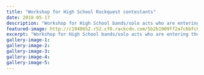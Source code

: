 ```yaml
---
title: "Workshop for High School Rockquest contestants"
date: 2018-05-17
description: "Workshop for High School bands/solo acts who are entering the Rockquest..."
featured-image: http://c1940652.r52.cf0.rackcdn.com/5b2b1909ff2a7c6bfc002472/workshop-poster-rcp.nowgif.gif
excerpt: "Workshop for High School bands/solo acts who are entering the Rockquest."
gallery-image-1: 
gallery-image-2: 
gallery-image-3: 
gallery-image-4: 
gallery-image-5: 
---
```


